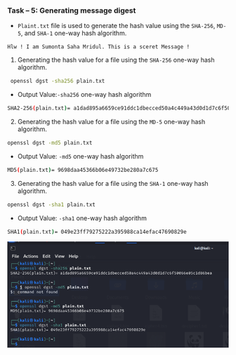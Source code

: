 ### Task – 5: Generating message digest

- `Plaint.txt` file is used to generate the hash value using the `SHA-256`, `MD-5`, and `SHA-1` one-way hash algorithm.
```
Hlw ! I am Sumonta Saha Mridul. This is a sceret Message !
```

1. Generating the hash value for a file using the `SHA-256` one-way hash algorithm.

```bash
 openssl dgst -sha256 plain.txt
```

- Output Value:`-sha256` one-way hash algorithm

```bash
SHA2-256(plain.txt)= a1dad895a6659ce91ddc1dbecced50a4c449a43d0d1d7c6f50066e05c1d86bea
```

2. Generating the hash value for a file using the `MD-5` one-way hash algorithm.

```bash
openssl dgst -md5 plain.txt
```

- Output Value: `-md5` one-way hash algorithm

```bash
MD5(plain.txt)= 9698daa45366b06e49732be280a7c675
```

3. Generating the hash value for a file using the `SHA-1` one-way hash algorithm.

```bash
openssl dgst -sha1 plain.txt
```

- Output Value: `-sha1` one-way hash algorithm

```bash
SHA1(plain.txt)= 049e23ff79275222a395988ca14efac47690829e
```

![alt text](image-19.png)

